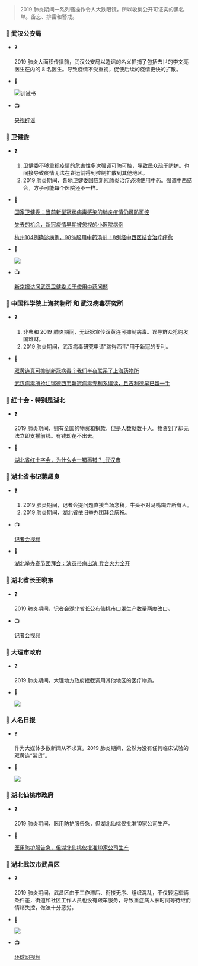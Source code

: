 > 2019 肺炎期间一系列骚操作令人大跌眼镜，所以收集公开可证实的黑名单。备忘、排雷和警戒。

### 🚫 武汉公安局

- ❓
  
  2019 肺炎大面积传播前，武汉公安局以造谣的名义抓捕了包括去世的李文亮医生在内的 8 名医生。导致疫情不受重视，促使后续的疫情更快的扩散。  
  
- 🗾
  
  <img src="https://cdn.jsdelivr.net/gh/linsyorozuya/Black-Heart-Vip@master/media/IMG_1767.jpeg"   alt="训诫书" />
  
- 📺
  
  [央视辟谣](media/fake.MOV)


### 🚫 卫健委

- ❓

  1. 卫健委不够重视疫情的危害性多次强调可防可控，导致民众疏于防护。也间接导致疫情无法在春运前得到控制扩散到其他地区。
  2. 2019 肺炎期间，各地卫健委回应新冠肺炎治疗必须使用中药。强调中西结合，方子可能每个医院还不一样。
  
- 🔗

  [国家卫健委：当前新型冠状病毒感染的肺炎疫情仍可防可控](https://china.huanqiu.com/article/9CaKrnKoYBB)
  
  [失去的机会，新冠疫情早期被忽视的小医院病例](https://mp.weixin.qq.com/s?__biz=MzUzNjk4NTcyOA==&mid=2247488321&idx=1&sn=621c51534800e0b949e0bfb627fbcd7d&chksm=faecbaaecd9b33b81f5cb8be4a293993d509220cbaa38fa7707b3e3e1e1cf281db1384a28801&mpshare=1&scene=1&srcid=&sharer_sharetime=1581387278594&sharer_shareid=81cadb1cb517e608ae85b8f6a24f95d1&exportkey=AbzKD1Q1huFE8AVRoSRQU6w%3D&pass_ticket=LQZWmUR%2Bk9mAVF3O0xG2u1KMtleYUSXT0Wdl8aVsaIieydHa7ykXpQkGoDs7Y7eC#rd)

  [杭州104例确诊病例，98％服用中药汤剂！8例经中西医结合治疗痊愈](https://new.qq.com/omn/20200206/20200206A0IGW600.html)

- 🗾
  
  <img src="https://cdn.jsdelivr.net/gh/linsyorozuya/Black-Heart-Vip@master/media/a716fd45ly1gafuu4tjy3j20ow0oa79t.jpg"    />

- 📺

  [新京报访问武汉卫健委关于使用中药问题](media/001Fn58Slx07AGZWJESk01041201fsb90E013.mp4)


### 🚫 中国科学院上海药物所 和 武汉病毒研究所

- ❓

  1. 非典和 2019 肺炎期间，无证据宣传双黄连可抑制病毒。误导群众抢购发国难财。
  2. 2019 肺炎期间，武汉病毒研究申请"瑞得西韦"用于新冠的专利。

- 🔗

  [双黄连真可抑制新冠病毒？我们半夜联系了上海药物所](https://m.uczzd.cn/webview/news?app=uc-iflow&zzd_from=ucpush&aid=4801751863254753739&cid=100&uc_param_str=dndseiwifrvesvntgicp&uc_biz_str=S:custom%7CC:iflow_site%7CK:true&from=uc_push&from_sm=kkframenew)
  
  [武汉病毒所抢注瑞德西韦新冠病毒专利系误读，且吉利德早已留一手](https://m.jiemian.com/article/3947746.html)


### 🚫 红十会 - 特别是湖北

- ❓

  2019 肺炎期间，拥有全国的物资和捐款，但是人数就数十人。物资到了却无法立即支援前线。有钱却花不出去。

- 🔗

  [湖北省红十字会，为什么会一错再错？_武汉市](https://sohu.com/a/369795489_477856/?pvid=000115_3w_a)


### 🚫 湖北省书记蔣超良

- ❓

  1. 2019 肺炎期间，记者会提问题直接当场念稿，牛头不对马嘴糊弄所有人。
  2. 2019 肺炎期间，湖北省依旧举办团拜会庆祝。

- 📺

  [记者会视频](media/0045b5Xdlx07ACsrmGZq01041201y7q60E010.mp4)
  
- 🔗

  [湖北举办春节团拜会：演员带病出演 登台火力全开](https://sohu.com/a/368656471_679976/?pvid=000115_3w_a)


### 🚫 湖北省长王晓东

- ❓

  2019 肺炎期间，记者会湖北省长公布仙桃市口罩生产数量两度改口。

- 📺

  [记者会视频](media/003vnRpWlx07Au63vgQw010412002TCv0E010.mp4)


### 🚫 大理市政府

- ❓

  2019 肺炎期间，大理地方政府拦截调用其他地区的医疗物质。

- 🗾

  <img src="https://cdn.jsdelivr.net/gh/linsyorozuya/Black-Heart-Vip@master/media/IMG_1758.jpeg"    />
  
  
### 🚫 人名日报

- ❓

  作为大媒体多数新闻从不求真。2019 肺炎期间，公然为没有任何临床试验的双黄连“带货”。

- 🗾

  <img src="https://cdn.jsdelivr.net/gh/linsyorozuya/Black-Heart-Vip@master/media/75ae31f4d947b65b7285fe7b2603984e.jpg"    />

### 🚫 湖北仙桃市政府

- ❓

  2019 肺炎期间，医用防护服告急，但湖北仙桃仅批准10家公司生产。

- 🔗

  [医用防护服告急，但湖北仙桃仅批准10家公司生产](https://mp.weixin.qq.com/s/4SwZeLA8-yCDUQiUKouM8g)
  
### 🚫 湖北武汉市武昌区

- ❓

  2019 肺炎期间，武昌区由于工作滞后、衔接无序、组织混乱，不仅转运车辆条件差，街道和社区工作人员也没有跟车服务，导致重症病人长时间等待继而情绪失控，做法十分恶劣。

- 🗾
  
  <img src="https://cdn.jsdelivr.net/gh/linsyorozuya/Black-Heart-Vip@master/media/wucanqu.jpeg"    />

- 📺

  [环球网视频](media/wucanqu.MOV)
